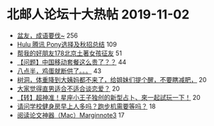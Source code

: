 # 北邮人论坛十大热帖 2019-11-02

- [盆友，成语要伐~](https://bbs.byr.cn/article/Talking/6160795) 256
- [Hulu 腾讯 Pony选择及秋招总结](https://bbs.byr.cn/article/Job/2059692) 109
- [帮我的好朋友178北京土著女孩征友](https://bbs.byr.cn/article/Friends/1941637) 51
- [【问题】中国移动套餐这么贵了？？](https://bbs.byr.cn/article/Picture/3250012) 44
- [八点半，鸡蛋就断供了。。。](https://bbs.byr.cn/article/Food/505546) 43
- [树洞，体重降到大姨妈都不来了，给姐妹们提个醒，不要瞎减肥，](https://bbs.byr.cn/article/Health/218646) 20
- [大家觉得直男适合不适合谈恋爱？](https://bbs.byr.cn/article/Feeling/3128714) 20
- [【转】超神准！星座小王子独创的新型占卜、來一起試玩一下！](https://bbs.byr.cn/article/Constellations/326533) 20
- [请问学校健身房早上人多吗？跑步机需要等吗？](https://bbs.byr.cn/article/Gymnasium/115278) 18
- [阅读论文神器（Mac）Marginnote3](https://bbs.byr.cn/article/OfficeTool/33705) 17


